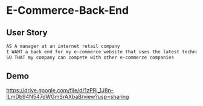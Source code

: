 # E-Commerce-Back-End

## User Story

```md
AS A manager at an internet retail company
I WANT a back end for my e-commerce website that uses the latest technologies
SO THAT my company can compete with other e-commerce companies
```

## Demo 

https://drive.google.com/file/d/1zPRj_1J8n-ILmDb94N547dWGmSrAXbaB/view?usp=sharing
